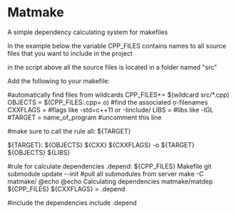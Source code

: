 Matmake
======================
A simple dependency calculating system for makefiles

In the example below the variable CPP_FILES contains names to all source files that you want to include in the project

in the script above all the source files is located in a folder named "src"

Add the following to your makefile:

#automatically find files from wildcards
CPP_FILES+= $(wildcard src/*.cpp)
OBJECTS = $(CPP_FILES:.cpp=.o)  #find the associated o-filenames
CXXFLAGS = #flags like -std=c++11 or -Iinclude/
LIBS = #libs like -lGL
#TARGET = name_of_program  #uncomment this line

#make sure to call the rule
all: ${TARGET}

${TARGET}: ${OBJECTS}
	${CXX} ${CXXFLAGS} -o ${TARGET} ${OBJECTS} ${LIBS}

#rule for calculate dependencies
.depend: ${CPP_FILES} Makefile
	git submodule update --init #pull all submodules from server
	make -C matmake/
	@echo
	@echo Calculating dependencies
	matmake/matdep ${CPP_FILES} ${CXXFLAGS} > .depend
	
#include the dependencies
include .depend
